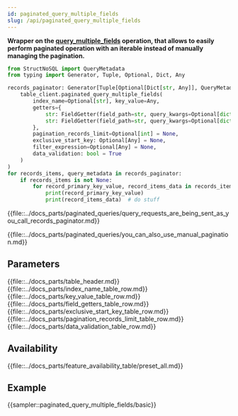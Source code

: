 ```yaml
---
id: paginated_query_multiple_fields
slug: /api/paginated_query_multiple_fields
---
```


**Wrapper on the [query_multiple_fields](../api/query_multiple_fields.md) operation, that allows to easily perform 
paginated operation with an iterable instead of manually managing the pagination.**

```python
from StructNoSQL import QueryMetadata
from typing import Generator, Tuple, Optional, Dict, Any

records_paginator: Generator[Tuple[Optional[Dict[str, Any]], QueryMetadata], None, None] = (
    table_client.paginated_query_multiple_fields(
        index_name=Optional[str], key_value=Any,
        getters={
            str: FieldGetter(field_path=str, query_kwargs=Optional[dict]),
            str: FieldGetter(field_path=str, query_kwargs=Optional[dict])
        },
        pagination_records_limit=Optional[int] = None,
        exclusive_start_key: Optional[Any] = None,
        filter_expression=Optional[Any] = None,
        data_validation: bool = True
    )
)
for records_items, query_metadata in records_paginator:
    if records_items is not None:
        for record_primary_key_value, record_items_data in records_items.items():
            print(record_primary_key_value)
            print(record_items_data)  # do stuff
```

{{file::../docs_parts/paginated_queries/query_requests_are_being_sent_as_you_call_records_paginator.md}}

{{file::../docs_parts/paginated_queries/you_can_also_use_manual_pagination.md}}

## Parameters
{{file::../docs_parts/table_header.md}}
{{file::../docs_parts/index_name_table_row.md}}
{{file::../docs_parts/key_value_table_row.md}}
{{file::../docs_parts/field_getters_table_row.md}}
{{file::../docs_parts/exclusive_start_key_table_row.md}}
{{file::../docs_parts/pagination_records_limit_table_row.md}}
{{file::../docs_parts/data_validation_table_row.md}}


## Availability
{{file::../docs_parts/feature_availability_table/preset_all.md}}

## Example
{{sampler::paginated_query_multiple_fields/basic}}
 